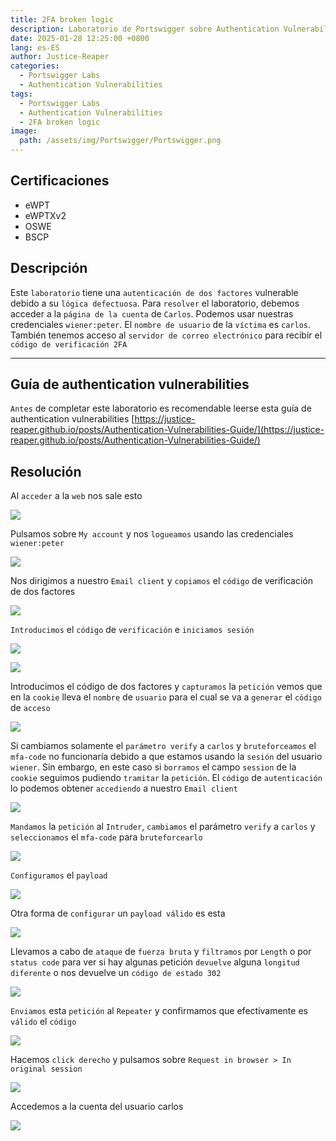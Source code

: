 ```yaml
---
title: 2FA broken logic
description: Laboratorio de Portswigger sobre Authentication Vulnerabilities
date: 2025-01-28 12:25:00 +0800
lang: es-ES
author: Justice-Reaper
categories:
  - Portswigger Labs
  - Authentication Vulnerabilities
tags:
  - Portswigger Labs
  - Authentication Vulnerabilities
  - 2FA broken logic
image:
  path: /assets/img/Portswigger/Portswigger.png
---
```


## Certificaciones

- eWPT
- eWPTXv2
- OSWE
- BSCP

## Descripción

Este `laboratorio` tiene una `autenticación de dos factores` vulnerable debido a su `lógica defectuosa`. Para `resolver` el laboratorio, debemos acceder a la `página de la cuenta` de `Carlos`. Podemos usar nuestras credenciales `wiener:peter`. El `nombre de usuario` de la `víctima` es `carlos`. También tenemos acceso al `servidor de correo electrónico` para recibir el `código de verificación 2FA`

---

## Guía de authentication vulnerabilities

`Antes` de completar este laboratorio es recomendable leerse esta guía de authentication vulnerabilities [https://justice-reaper.github.io/posts/Authentication-Vulnerabilities-Guide/](https://justice-reaper.github.io/posts/Authentication-Vulnerabilities-Guide/)

## Resolución

Al `acceder` a la `web` nos sale esto

![](/assets/img/Authentication-Vulnerabilities-Lab-8/image_1.png)

Pulsamos sobre `My account` y nos `logueamos` usando las credenciales `wiener:peter`

![](/assets/img/Authentication-Vulnerabilities-Lab-8/image_2.png)

Nos dirigimos a nuestro `Email client` y `copiamos` el `código` de verificación de dos factores

![](/assets/img/Authentication-Vulnerabilities-Lab-8/image_3.png)

`Introducimos` el `código` de `verificación` e `iniciamos sesión`

![](/assets/img/Authentication-Vulnerabilities-Lab-8/image_4.png)

![](/assets/img/Authentication-Vulnerabilities-Lab-8/image_5.png)

Introducimos el código de dos factores y `capturamos` la `petición` vemos que en la `cookie` lleva el `nombre` de `usuario` para el cual se va a `generar` el `código` de `acceso`

![](/assets/img/Authentication-Vulnerabilities-Lab-8/image_6.png)

Si cambiamos solamente el `parámetro verify` a `carlos` y `bruteforceamos` el `mfa-code` no funcionaría debido a que estamos usando la `sesión` del usuario `wiener`. Sin embargo, en este caso si `borramos` el campo `session` de la `cookie` seguimos pudiendo `tramitar` la `petición`. El `código` de `autenticación` lo podemos obtener `accediendo` a nuestro `Email client`

![](/assets/img/Authentication-Vulnerabilities-Lab-8/image_7.png)

`Mandamos` la `petición` al `Intruder`, `cambiamos` el parámetro `verify` a `carlos` y `seleccionamos` el `mfa-code` para `bruteforcearlo`

![](/assets/img/Authentication-Vulnerabilities-Lab-8/image_8.png)

`Configuramos` el `payload`

![](/assets/img/Authentication-Vulnerabilities-Lab-8/image_9.png)

Otra forma de `configurar` un `payload válido` es esta

![](/assets/img/Authentication-Vulnerabilities-Lab-8/image_10.png)

Llevamos a cabo de `ataque` de `fuerza bruta` y `filtramos` por `Length` o por `status code` para ver si hay algunas petición `devuelve` alguna `longitud diferente` o nos devuelve un `código de estado 302`

![](/assets/img/Authentication-Vulnerabilities-Lab-8/image_11.png)

`Enviamos` esta `petición` al `Repeater` y confirmamos que efectivamente es `válido` el `código`

![](/assets/img/Authentication-Vulnerabilities-Lab-8/image_12.png)

Hacemos `click derecho` y pulsamos sobre `Request in browser > In original session`

![](/assets/img/Authentication-Vulnerabilities-Lab-8/image_13.png)

Accedemos  a la cuenta del usuario carlos

![](/assets/img/Authentication-Vulnerabilities-Lab-8/image_14.png)

